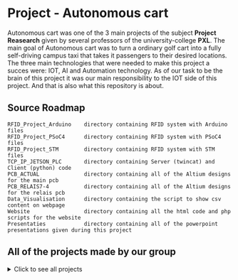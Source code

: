 # Project - Autonomous cart

Autonomous cart was one of the 3 main projects of the subject **Project Reasearch** given by several professors of the university-college **PXL**. The main goal of Autonomous cart was to turn a ordinary golf cart into a fully self-driving campus taxi that takes it passengers to their desired locations. The three main technologies that were needed to make this project a succes were: IOT, AI and Automation technology. As of our task to be the brain of this project it was our main responsibility to the IOT side of this project. And that is also what this repository is about.  


## Source Roadmap

```
RFID_Project_Arduino    directory containing RFID system with Arduino files
RFID_Project_PSoC4      directory containing RFID system with PSoC4 files
RFID_Project_STM        directory containing RFID system with STM files
TCP_IP_JETSON_PLC       directory containing Server (twincat) and Client (python) code
PCB_ACTUAL              directory containing all of the Altium designs for the main pcb
PCB_RELAIS7-4           directory containing all of the Altium designs for the relais pcb
Data_Visualisation      directory containing the script to show csv content on webpage
Website                 directory containing all the html code and php scripts for the website
Presentaties            directory containing all of the powerpoint presentations given during this project
```

## All of the projects made by our group
<details>
<summary>Click to see all projects</summary> 
  
## RFID project with Arduino

<details>
<summary>Click to expand the RFID project with Arduino</summary> 
  
</details>  

## RFID project with PSoC4

<details>
<summary>Click to expand the RFID project with PSoC4</summary> 
  
</details> 

## RFID project with STM

<details>
<summary>Click to expand the RFID project with STM</summary> 
  
</details> 

## TCP-IP communication between Jetson and PLC

<details>
<summary>Click to expand the TCP-IP communication between Jetson and PLCs</summary> 
  
</details> 

## PCB design using Altium

<details>
<summary>Click to read details about the PCB design using Altium</summary> 
  
</details> 

## Data visualisation

<details>
<summary>Click to expand the Data visualisation proejct</summary> 
  
</details> 

## Website

<details>
<summary>Click to expand the Website details</summary> 
  
</details> 


</details> 
